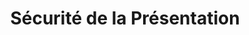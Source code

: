 ---
title: Sécurité de la Présentation
type: docs
weight: 60
url: /fr/java/presentation-security/
---